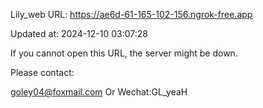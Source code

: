 Lily_web URL: https://ae6d-61-165-102-156.ngrok-free.app

Updated at: 2024-12-10 03:07:28

If you cannot open this URL, the server might be down.

Please contact: 

goley04@foxmail.com Or Wechat:GL_yeaH